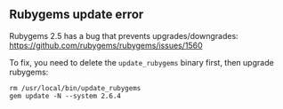 ## Rubygems update error

Rubygems 2.5 has a bug that prevents upgrades/downgrades:
https://github.com/rubygems/rubygems/issues/1560

To fix, you need to delete the `update_rubygems` binary first, then upgrade rubygems:

```
rm /usr/local/bin/update_rubygems
gem update -N --system 2.6.4
```
